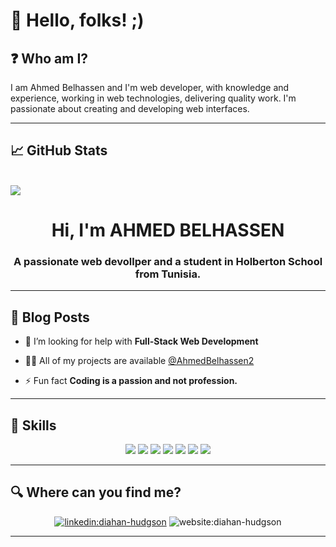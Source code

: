 # :wave: Hello, folks! ;)  
    
## :question: Who am I?

<p align='center'>

I am Ahmed Belhassen and I'm web developer, with knowledge and experience, working in web technologies, delivering quality work. I'm passionate about creating and developing web interfaces.

</p>

***

## :chart_with_upwards_trend:  GitHub Stats

<br>
<a align="center">
    <img src="ahmed.jpg">
</a>

<h1 align="center">Hi, I'm AHMED BELHASSEN </h1>
<h3 font-size="20" align="center">A passionate web devollper and a student in Holberton School from Tunisia.</h3>

***

## :newspaper: Blog Posts
- 🤝 I’m looking for help with **Full-Stack Web Development**

- 👨‍💻 All of my projects are available [@AhmedBelhassen2](https://github.com/AhmedBelhassen2)

- ⚡ Fun fact **Coding is a passion and not profession.**
***

## 	:rocket: Skills

<p align="center">
<img src="https://img.icons8.com/ios/100/000000/html-filetype--v2.png"/>
<img src="https://img.icons8.com/color/100/000000/css3.png"/>
<img src="https://img.icons8.com/color/100/000000/javascript.png"/>
<img src="https://img.icons8.com/color/96/000000/bootstrap.png"/>
<img src="https://img.icons8.com/ios-glyphs/100/000000/github.png"/>
<img src="https://img.icons8.com/color/100/000000/mongodb.png"/>
<img src="https://img.icons8.com/color/100/000000/python.png"/>
</p>

***

## :mag: Where can you find me?

<p align="center">
<a href="https://twitter.com/ahmed belhassen" target="_blank">
<a href="https://www.linkedin.com/in/diahan-hudgson/" target="_blank">
    <img src="https://img.icons8.com/bubbles/100/000000/linkedin.png"/ alt="linkedin:diahan-hudgson"></a>
    <img src="https://img.icons8.com/bubbles/100/000000/web.png"/ alt="website:diahan-hudgson"></a>
    
</p>

***
